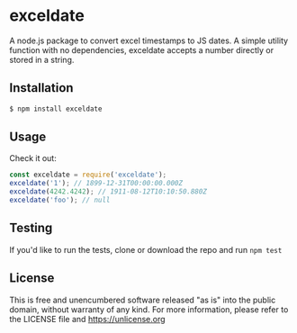 # exceldate

A node.js package to convert excel timestamps to JS dates. A simple utility function with no dependencies, exceldate accepts a number directly or stored in a string. 


## Installation

```bash
$ npm install exceldate
```


## Usage

Check it out:
```js
const exceldate = require('exceldate');
exceldate('1'); // 1899-12-31T00:00:00.000Z
exceldate(4242.4242); // 1911-08-12T10:10:50.880Z
exceldate('foo'); // null
```

## Testing

If you'd like to run the tests, clone or download the repo and run `npm test`


## License

This is free and unencumbered software released "as is" into the public domain, without warranty of any kind.
For more information, please refer to the LICENSE file and <https://unlicense.org>